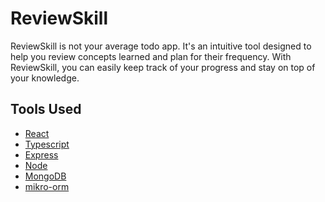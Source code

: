 # ReviewSkill

ReviewSkill is not your average todo app.
It's an intuitive tool designed to help you review concepts learned
and plan for their frequency.
With ReviewSkill, you can easily keep track of your progress and stay on top of your knowledge.

## Tools Used

- [React](https://reactjs.org/)
- [Typescript](https://www.typescriptlang.org/)
- [Express](https://expressjs.com/)
- [Node](https://nodejs.org/en/)
- [MongoDB](https://www.mongodb.com/)
- [mikro-orm](https://mikro-orm.io/)
